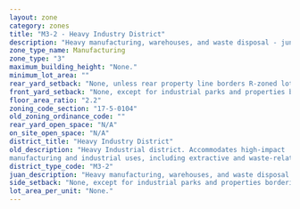 ```yaml
---
layout: zone
category: zones
title: "M3-2 - Heavy Industry District"
description: "Heavy manufacturing, warehouses, and waste disposal - junkyards, landfills, and incinerators."
zone_type_name: Manufacturing
zone_type: "3"
maximum_building_height: "None."
minimum_lot_area: ""
rear_yard_setback: "None, unless rear property line borders R-zoned lot&#39;s side or rear property line. Then the minimum setback is 30 ft."
front_yard_setback: "None, except for industrial parks and properties bordering R-zoned lots (see 17-5-0405-A for details)."
floor_area_ratio: "2.2"
zoning_code_section: "17-5-0104"
old_zoning_ordinance_code: ""
rear_yard_open_space: "N/A"
on_site_open_space: "N/A"
district_title: "Heavy Industry District"
old_description: "Heavy Industrial district. Accommodates high-impact 
manufacturing and industrial uses, including extractive and waste-related uses."
district_type_code: "M3-2"
juan_description: "Heavy manufacturing, warehouses, and waste disposal - junkyards, landfills, and incinerators."
side_setback: "None, except for industrial parks and properties bordering R-zoned lots (see 17-5-0405-A for details)."
lot_area_per_unit: "None."
---
```

